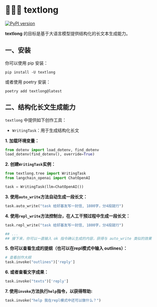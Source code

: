 # 🦜🦜🦜 textlong
[![PyPI version](https://img.shields.io/pypi/v/textlong.svg)](https://pypi.org/project/textlong/)

**textlong** 的目标是基于大语言模型提供结构化的长文本生成能力。

## 一、安装

你可以使用 pip 安装：
```
pip install -U textlong
```

或者使用 poetry 安装：
```
poetry add textlong@latest
```

## 二、结构化长文生成能力

`textlong` 中提供如下创作工具：

- `WritingTask`：用于生成结构化长文

**1. 加载环境变量：**

```python
from dotenv import load_dotenv, find_dotenv
load_dotenv(find_dotenv(), override=True)
```

**2. 创建`WritingTask`实例：**

```python
from textlong.tree import WritingTask
from langchain_openai import ChatOpenAI

task = WritingTask(llm=ChatOpenAI())
```

**3. 使用`auto_write`方法自动生成一段长文：**

```python
task.auto_write("task 给好基友写一封信, 1800字，分4段就行")
```

**4. 使用`repl_write`方法控制台，在人工干预过程中生成一段长文：**

```python
task.repl_write("task 给好基友写一封信, 1800字，分4段就行")

## ...
## 接下来，你可以一直输入 ok 指令确认生成的内容，获得与 auto_write 类似的效果
```

**5. 你可以查看生成的提纲（也可以在repl模式中输入 outlines）：**

```python
# 查看创作大纲
task.invoke("outlines")['reply']
```

**6. 或者查看文字成果：**

```python
task.invoke("texts")['reply']
```

**7. 使用`invoke`方法执行`help`指令，以获得帮助:**

```python
task.invoke("help 我在repl模式中还可以做什么？")
```


